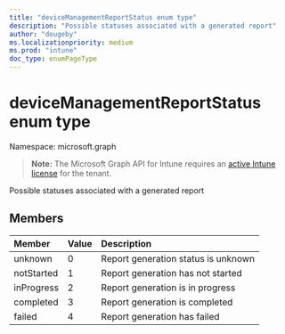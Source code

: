 ```yaml
---
title: "deviceManagementReportStatus enum type"
description: "Possible statuses associated with a generated report"
author: "dougeby"
ms.localizationpriority: medium
ms.prod: "intune"
doc_type: enumPageType
---
```


# deviceManagementReportStatus enum type

Namespace: microsoft.graph

> **Note:** The Microsoft Graph API for Intune requires an [active Intune license](https://go.microsoft.com/fwlink/?linkid=839381) for the tenant.

Possible statuses associated with a generated report

## Members
|Member|Value|Description|
|:---|:---|:---|
|unknown|0|Report generation status is unknown|
|notStarted|1|Report generation has not started|
|inProgress|2|Report generation is in progress|
|completed|3|Report generation is completed|
|failed|4|Report generation has failed|




